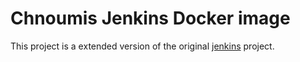 # Chnoumis Jenkins Docker image

This project is a extended version of the original <a class="btn btn-primary" href="https://github.com/cloudbees/jenkins-ci.org-docker">jenkins</a> project.